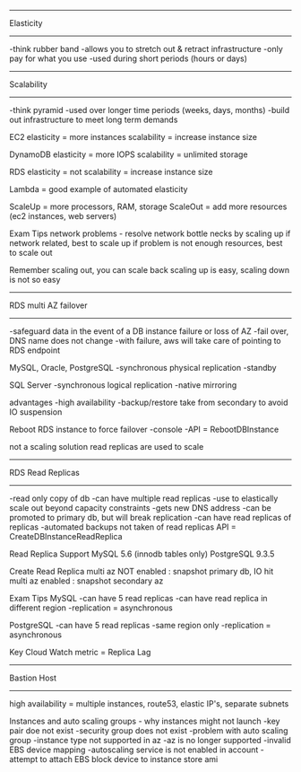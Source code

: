 **********
Elasticity
**********
-think rubber band
-allows you to stretch out & retract infrastructure
-only pay for what you use
-used during short periods (hours or days)

***********
Scalability
***********
-think pyramid
-used over longer time periods (weeks, days, months)
-build out infrastructure to meet long term demands

EC2
elasticity = more instances
scalability = increase instance size

DynamoDB
elasticity = more IOPS
scalability = unlimited storage

RDS
elasticity = not
scalability = increase instance size

Lambda = good example of automated elasticity

ScaleUp = more processors, RAM, storage
ScaleOut = add more resources (ec2 instances, web servers)

Exam Tips
network problems - resolve network bottle necks by scaling up
if network related, best to scale up
if problem is not enough resources, best to scale out

Remember
scaling out, you can scale back
scaling up is easy, scaling down is not so easy

*********************
RDS multi AZ failover
*********************
-safeguard data in the event of a DB instance failure or loss of AZ
-fail over, DNS name does not change
-with failure, aws will take care of pointing to RDS endpoint

MySQL, Oracle, PostgreSQL
-synchronous physical replication
-standby

SQL Server
-synchronous logical replication
-native mirroring

advantages
-high availability
-backup/restore take from secondary to avoid IO suspension

Reboot RDS instance to force failover
-console
-API = RebootDBInstance

not a scaling solution
read replicas are used to scale

*****************
RDS Read Replicas
*****************
-read only copy of db
-can have multiple read replicas
-use to elastically scale out beyond capacity constraints
-gets new DNS address
-can be promoted to primary db, but will break replication
-can have read replicas of replicas
-automated backups not taken of read replicas
API = CreateDBInstanceReadReplica

Read Replica Support
MySQL 5.6 (innodb tables only)
PostgreSQL 9.3.5

Create Read Replica
multi az NOT enabled : snapshot primary db, IO hit
multi az enabled     : snapshot secondary az

Exam Tips
MySQL
-can have 5 read replicas
-can have read replica in different region
-replication = asynchronous

PostgreSQL
-can have 5 read replicas
-same region only
-replication = asynchronous

Key Cloud Watch metric = Replica Lag

************
Bastion Host
************
high availability = multiple instances, route53, elastic IP's, separate subnets

Instances and auto scaling groups - why instances might not launch
-key pair doe not exist
-security group does not exist
-problem with auto scaling group
-instance type not supported in az
-az is no longer supported
-invalid EBS device mapping
-autoscaling service is not enabled in account
-attempt to attach EBS block device to instance store ami
